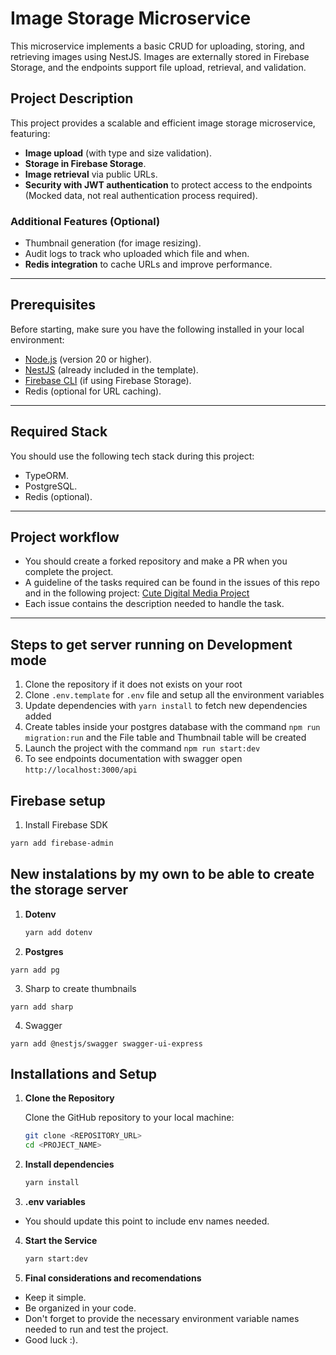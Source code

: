 # Image Storage Microservice

This microservice implements a basic CRUD for uploading, storing, and retrieving images using NestJS. Images are externally stored in Firebase Storage, and the endpoints support file upload, retrieval, and validation.

## Project Description

This project provides a scalable and efficient image storage microservice, featuring:

- **Image upload** (with type and size validation).
- **Storage in Firebase Storage**.
- **Image retrieval** via public URLs.
- **Security with JWT authentication** to protect access to the endpoints (Mocked data, not real authentication process required).

### Additional Features (Optional)

- Thumbnail generation (for image resizing).
- Audit logs to track who uploaded which file and when.
- **Redis integration** to cache URLs and improve performance.

---

## Prerequisites

Before starting, make sure you have the following installed in your local environment:

- [Node.js](https://nodejs.org/) (version 20 or higher).
- [NestJS](https://nestjs.com/) (already included in the template).
- [Firebase CLI](https://firebase.google.com/docs/cli) (if using Firebase Storage).
- Redis (optional for URL caching).

---

## Required Stack

You should use the following tech stack during this project:

- TypeORM.
- PostgreSQL.
- Redis (optional).

---

## Project workflow

- You should create a forked repository and make a PR when you complete the project.
- A guideline of the tasks required can be found in the issues of this repo and in the following project:
  [Cute Digital Media Project](https://github.com/orgs/Cute-Digital-Media/projects/4/views/1)
- Each issue contains the description needed to handle the task.

---

## Steps to get server running on Development mode

1. Clone the repository if it does not exists on your root
2. Clone `.env.template` for `.env` file and setup all the environment variables
3. Update dependencies with `yarn install` to fetch new dependencies added
4. Create tables inside your postgres database with the command `npm run migration:run` and the File table and Thumbnail table will be created
5. Launch the project with the command `npm run start:dev`
6. To see endpoints documentation with swagger open `http://localhost:3000/api`

## Firebase setup

1. Install Firebase SDK

```bash
yarn add firebase-admin
```

## New instalations by my own to be able to create the storage server

1. **Dotenv**
   ```bash
   yarn add dotenv
   ```
2. **Postgres**

```
yarn add pg
```

3. Sharp to create thumbnails

```
yarn add sharp
```

4. Swagger

```
yarn add @nestjs/swagger swagger-ui-express
```

## Installations and Setup

1. **Clone the Repository**

   Clone the GitHub repository to your local machine:

   ```bash
   git clone <REPOSITORY_URL>
   cd <PROJECT_NAME>

   ```

2. **Install dependencies**

   ```bash
   yarn install

   ```

3. **.env variables**

- You should update this point to include env names needed.

4. **Start the Service**

   ```bash
   yarn start:dev

   ```

5. **Final considerations and recomendations**

- Keep it simple.
- Be organized in your code.
- Don't forget to provide the necessary environment variable names needed to run and test the project.
- Good luck :).
